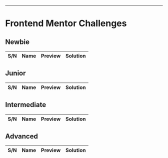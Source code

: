 ***

# Frontend Mentor Challenges 

## Newbie 

| S/N   | Name       | Preview   | Solution  |
|  ---  |     ---    |    ---    |    ---    |

## Junior

| S/N   | Name       | Preview   | Solution  |
|  ---  |     ---    |    ---    |    ---    |

## Intermediate

| S/N   | Name       | Preview   | Solution  |
|  ---  |     ---    |    ---    |    ---    |

## Advanced

| S/N   | Name       | Preview   | Solution  |
|  ---  |     ---    |    ---    |    ---    |
